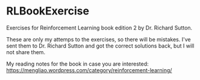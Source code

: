 # RLBookExercise
Exercises for Reinforcement Learning book edition 2 by Dr. Richard Sutton.

These are only my attemps to the exercises, so there will be mistakes. I've sent them to Dr. Richard Sutton and got the correct solutions back, but I will not share them.

My reading notes for the book in case you are interested: https://mengliao.wordpress.com/category/reinforcement-learning/
